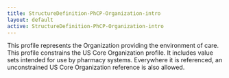 ```yaml
---
title: StructureDefinition-PhCP-Organization-intro
layout: default
active: StructureDefinition-PhCP-Organization-intro
---
```


This profile represents the Organization providing the environment of care. 
This profile constrains the US Core Organization profile. It includes value sets intended for use by pharmacy systems. Everywhere it is referenced, an unconstrained US Core Organization reference is also allowed. 

